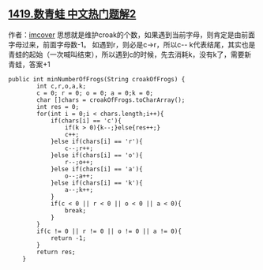 ## [1419.数青蛙 中文热门题解2](https://leetcode.cn/problems/minimum-number-of-frogs-croaking/solutions/100000/cai-ji-gong-xian-ge-chun-onzuo-fa-by-imcover)

作者：[imcover](https://leetcode.cn/u/imcover)
思想就是维护croak的个数，如果遇到当前字母，则肯定是由前面字母过来，前面字母数-1。
如遇到r，则必是c->r，所以c--
k代表结尾，其实也是青蛙的起始（一次喊叫结束），所以遇到c的时候，先去消耗k，没有k了，需要新青蛙，答案+1
```
public int minNumberOfFrogs(String croakOfFrogs) {
        int c,r,o,a,k;
        c = 0; r = 0; o = 0; a = 0;k = 0;
        char []chars = croakOfFrogs.toCharArray();
        int res = 0;
        for(int i = 0;i < chars.length;i++){
            if(chars[i] == 'c'){
                if(k > 0){k--;}else{res++;}
                c++;
            }else if(chars[i] == 'r'){
                c--;r++;
            }else if(chars[i] == 'o'){
                r--;o++;
            }else if(chars[i] == 'a'){
                o--;a++;
            }else if(chars[i] == 'k'){
                a--;k++;
            }
            if(c < 0 || r < 0 || o < 0 || a < 0){
                break;
            }
        }
        if(c != 0 || r != 0 || o != 0 || a != 0){
            return -1;
        }
        return res;
    }
```
